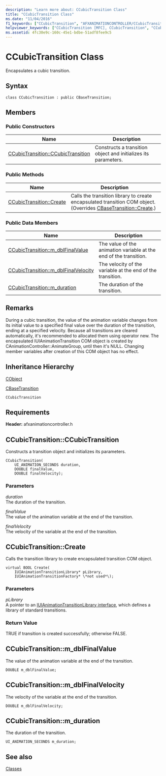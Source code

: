 ```yaml
---
description: "Learn more about: CCubicTransition Class"
title: "CCubicTransition Class"
ms.date: "11/04/2016"
f1_keywords: ["CCubicTransition", "AFXANIMATIONCONTROLLER/CCubicTransition", "AFXANIMATIONCONTROLLER/CCubicTransition::CCubicTransition", "AFXANIMATIONCONTROLLER/CCubicTransition::Create", "AFXANIMATIONCONTROLLER/CCubicTransition::m_dblFinalValue", "AFXANIMATIONCONTROLLER/CCubicTransition::m_dblFinalVelocity", "AFXANIMATIONCONTROLLER/CCubicTransition::m_duration"]
helpviewer_keywords: ["CCubicTransition [MFC], CCubicTransition", "CCubicTransition [MFC], Create", "CCubicTransition [MFC], m_dblFinalValue", "CCubicTransition [MFC], m_dblFinalVelocity", "CCubicTransition [MFC], m_duration"]
ms.assetid: 4fc30e9c-160c-45e1-bdbe-51adf8fee9c5
---
```

# CCubicTransition Class

Encapsulates a cubic transition.

## Syntax

```
class CCubicTransition : public CBaseTransition;
```

## Members

### Public Constructors

|Name|Description|
|----------|-----------------|
|[CCubicTransition::CCubicTransition](#ccubictransition)|Constructs a transition object and initializes its parameters.|

### Public Methods

|Name|Description|
|----------|-----------------|
|[CCubicTransition::Create](#create)|Calls the transition library to create encapsulated transition COM object. (Overrides [CBaseTransition::Create](../../mfc/reference/cbasetransition-class.md#create).)|

### Public Data Members

|Name|Description|
|----------|-----------------|
|[CCubicTransition::m_dblFinalValue](#m_dblfinalvalue)|The value of the animation variable at the end of the transition.|
|[CCubicTransition::m_dblFinalVelocity](#m_dblfinalvelocity)|The velocity of the variable at the end of the transition.|
|[CCubicTransition::m_duration](#m_duration)|The duration of the transition.|

## Remarks

During a cubic transition, the value of the animation variable changes from its initial value to a specified final value over the duration of the transition, ending at a specified velocity. Because all transitions are cleared automatically, it's recommended to allocated them using operator new. The encapsulated IUIAnimationTransition COM object is created by CAnimationController::AnimateGroup, until then it's NULL. Changing member variables after creation of this COM object has no effect.

## Inheritance Hierarchy

[CObject](../../mfc/reference/cobject-class.md)

[CBaseTransition](../../mfc/reference/cbasetransition-class.md)

`CCubicTransition`

## Requirements

**Header:** afxanimationcontroller.h

## <a name="ccubictransition"></a> CCubicTransition::CCubicTransition

Constructs a transition object and initializes its parameters.

```
CCubicTransition(
    UI_ANIMATION_SECONDS duration,
    DOUBLE finalValue,
    DOUBLE finalVelocity);
```

### Parameters

*duration*<br/>
The duration of the transition.

*finalValue*<br/>
The value of the animation variable at the end of the transition.

*finalVelocity*<br/>
The velocity of the variable at the end of the transition.

## <a name="create"></a> CCubicTransition::Create

Calls the transition library to create encapsulated transition COM object.

```
virtual BOOL Create(
    IUIAnimationTransitionLibrary* pLibrary,
    IUIAnimationTransitionFactory* \*not used*\);
```

### Parameters

*pLibrary*<br/>
A pointer to an [IUIAnimationTransitionLibrary interface](/windows/win32/api/uianimation/nn-uianimation-iuianimationtransitionlibrary), which defines a library of standard transitions.

### Return Value

TRUE if transition is created successfully; otherwise FALSE.

## <a name="m_dblfinalvalue"></a> CCubicTransition::m_dblFinalValue

The value of the animation variable at the end of the transition.

```
DOUBLE m_dblFinalValue;
```

## <a name="m_dblfinalvelocity"></a> CCubicTransition::m_dblFinalVelocity

The velocity of the variable at the end of the transition.

```
DOUBLE m_dblFinalVelocity;
```

## <a name="m_duration"></a> CCubicTransition::m_duration

The duration of the transition.

```
UI_ANIMATION_SECONDS m_duration;
```

## See also

[Classes](../../mfc/reference/mfc-classes.md)
